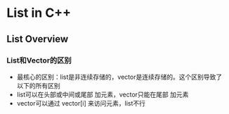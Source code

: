 # List in C++

## List Overview
### List和Vector的区别
* 最核心的区别：list是非连续存储的，vector是连续存储的。这个区别导致了以下的所有区别
* list可以在头部或中间或尾部 加元素，vector只能在尾部 加元素
* vector可以通过 vector[i] 来访问元素，list不行
